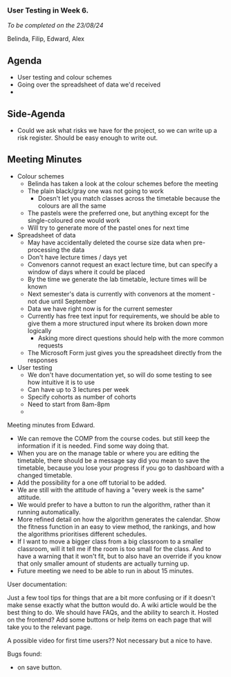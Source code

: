 ### User Testing in Week 6.

*To be completed on the 23/08/24*

Belinda, Filip, Edward, Alex

## Agenda
- User testing and colour schemes
- Going over the spreadsheet of data we'd received
- 
## Side-Agenda
- Could we ask what risks we have for the project, so we can write up a risk register. Should be easy enough to write out.

## Meeting Minutes
- Colour schemes
  - Belinda has taken a look at the colour schemes before the meeting
  - The plain black/gray one was not going to work
    - Doesn't let you match classes across the timetable because the colours are all the same
  - The pastels were the preferred one, but anything except for the single-coloured one would work
  - Will try to generate more of the pastel ones for next time
- Spreadsheet of data
  - May have accidentally deleted the course size data when pre-processing the data
  - Don't have lecture times / days yet
  - Convenors cannot request an exact lecture time, but can specify a window of days where it could be placed
  - By the time we generate the lab timetable, lecture times will be known
  - Next semester's data is currently with convenors at the moment - not due until September
  - Data we have right now is for the current semester
  - Currently has free text input for requirements, we should be able to give them a more structured input where its broken down more logically
    - Asking more direct questions should help with the more common requests
  - The Microsoft Form just gives you the spreadsheet directly from the responses
- User testing
  - We don't have documentation yet, so will do some testing to see how intuitive it is to use
  - Can have up to 3 lectures per week
  - Specify cohorts as number of cohorts
  - Need to start from 8am-8pm
  - 

Meeting minutes from Edward.
- We can remove the COMP from the course codes. but still keep the information if it is needed. Find some way doing that.
- When you are on the manage table or where you are editing the timetable, there should be a message say did you mean to save the timetable, because you lose your progress if you go to dashboard with a changed timetable.
- Add the possibility for a one off tutorial to be added.
- We are still with the attitude of having a "every week is the same" attitude.
- We would prefer to have a button to run the algorithm, rather than it running automatically.
- More refined detail on how the algorithm generates the calendar. Show the fitness function in an easy to view method, the rankings, and how the algorithms prioritises different schedules.
- If I want to move a bigger class from a big classroom to a smaller classroom, will it tell me if the room is too small for the class. And to have a warning that it won't fit, but to also have an override if you know that only smaller amount of students are actually turning up.
- Future meeting we need to be able to run in about 15 minutes.

User documentation:

Just a few tool tips for things that are a bit more confusing or if it doesn't make sense exactly what the button would do.
A wiki article would be the best thing to do. We should have FAQs, and the ability to search it. Hosted on the frontend? Add some buttons or help items on each page that will take you to the relevant page.

A possible video for first time users?? Not necessary but a nice to have.

Bugs found:
- on save button.
